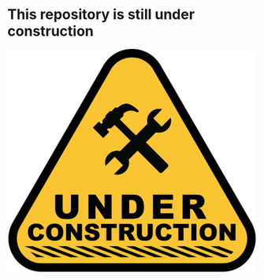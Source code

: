 # This repository is still under construction

![Under construction](https://raw.githubusercontent.com/adodea8991/00-OPS/main/construction.webp)
